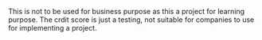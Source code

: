 This is not to be used for business purpose as this a project for learning purpose. The crdit score is just a testing, not suitable for companies to use for implementing a project.
